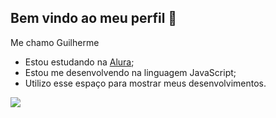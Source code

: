 ## Bem vindo ao meu perfil 🖤

Me chamo Guilherme

- Estou estudando na [Alura](https://www.alura.com.br);
- Estou me desenvolvendo na linguagem JavaScript;
- Utilizo esse espaço para mostrar meus desenvolvimentos.

 ![](https://media.tenor.com/-SV9TjUGabMAAAAM/hacker-python.gif)
